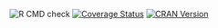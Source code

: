 ![R CMD check](https://github.com/averissimo/loose.rock/workflows/R-CMD-check/badge.svg)
[![Coverage Status](https://codecov.io/gh/averissimo/loose.rock/branch/master/graph/badge.svg)](https://codecov.io/github/averissimo/loose.rock?branch=master)
[![CRAN Version](https://img.shields.io/cran/v/loose.rock.svg)](https://cran.r-project.org/package=loose.rock)
